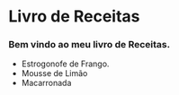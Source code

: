 # Livro de Receitas 

### Bem vindo ao meu livro de Receitas.

- Estrogonofe de Frango.
- Mousse de Limão
- Macarronada




